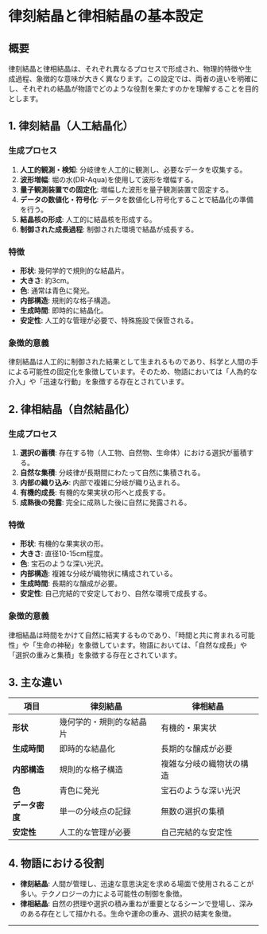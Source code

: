 # 律刻結晶と律相結晶の基本設定

## 概要
律刻結晶と律相結晶は、それぞれ異なるプロセスで形成され、物理的特徴や生成過程、象徴的な意味が大きく異なります。この設定では、両者の違いを明確にし、それぞれの結晶が物語でどのような役割を果たすのかを理解することを目的とします。

## 1. 律刻結晶（人工結晶化）

### 生成プロセス
1. **人工的観測・検知**: 分岐律を人工的に観測し、必要なデータを収集する。
2. **波形増幅**: 堀の水(DR-Aqua)を使用して波形を増幅する。
3. **量子観測装置での固定化**: 増幅した波形を量子観測装置で固定する。
4. **データの数値化・符号化**: データを数値化し符号化することで結晶化の準備を行う。
5. **結晶核の形成**: 人工的に結晶核を形成する。
6. **制御された成長過程**: 制御された環境で結晶が成長する。

### 特徴
- **形状**: 幾何学的で規則的な結晶片。
- **大きさ**: 約3cm。
- **色**: 通常は青色に発光。
- **内部構造**: 規則的な格子構造。
- **生成時間**: 即時的に結晶化。
- **安定性**: 人工的な管理が必要で、特殊施設で保管される。

### 象徴的意義
律刻結晶は人工的に制御された結果として生まれるものであり、科学と人間の手による可能性の固定化を象徴しています。そのため、物語においては「人為的な介入」や「迅速な行動」を象徴する存在とされています。

## 2. 律相結晶（自然結晶化）

### 生成プロセス
1. **選択の蓄積**: 存在する物（人工物、自然物、生命体）における選択が蓄積する。
2. **自然な集積**: 分岐律が長期間にわたって自然に集積される。
3. **内部の織り込み**: 内部で複雑に分岐が織り込まれる。
4. **有機的成長**: 有機的な果実状の形へと成長する。
5. **成熟後の発露**: 完全に成熟した後に自然に発露される。

### 特徴
- **形状**: 有機的な果実状の形。
- **大きさ**: 直径10-15cm程度。
- **色**: 宝石のような深い光沢。
- **内部構造**: 複雑な分岐が織物状に構成されている。
- **生成時間**: 長期的な醸成が必要。
- **安定性**: 自己完結的で安定しており、自然な環境で成長する。

### 象徴的意義
律相結晶は時間をかけて自然に結実するものであり、「時間と共に育まれる可能性」や「生命の神秘」を象徴しています。物語においては、「自然な成長」や「選択の重みと集積」を象徴する存在とされています。

## 3. 主な違い

| 項目       | 律刻結晶                          | 律相結晶                            |
| ---------- | -------------------------------- | ---------------------------------- |
| **形状**   | 幾何学的・規則的な結晶片           | 有機的・果実状                     |
| **生成時間** | 即時的な結晶化                    | 長期的な醸成が必要                  |
| **内部構造** | 規則的な格子構造                  | 複雑な分岐の織物状の構造            |
| **色**     | 青色に発光                        | 宝石のような深い光沢                |
| **データ密度** | 単一の分岐点の記録              | 無数の選択の集積                    |
| **安定性** | 人工的な管理が必要                | 自己完結的な安定性                  |

## 4. 物語における役割
- **律刻結晶**: 人間が管理し、迅速な意思決定を求める場面で使用されることが多い。テクノロジーの力による可能性の制御を象徴。
- **律相結晶**: 自然の摂理や選択の積み重ねが重要となるシーンで登場し、深みのある存在として描かれる。生命や運命の重み、選択の結実を象徴。

---